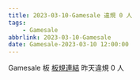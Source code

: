 ```yaml
---
title: 2023-03-10-Gamesale 違規 0 人
tags:
    - Gamesale
abbrlink: 2023-03-10-Gamesale
date: Gamesale-2023-03-10 12:00:00
---
```

Gamesale 板 [板規連結](https://www.ptt.cc/bbs/Gossiping/M.1637425085.A.07D.html)
昨天違規 0 人
